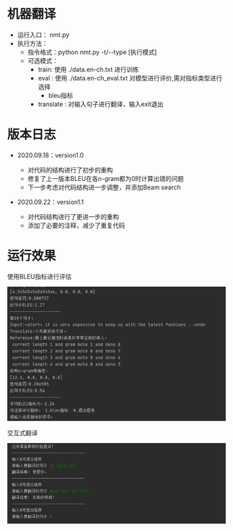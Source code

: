# 机器翻译

- 运行入口： nmt.py
- 执行方法：
    - 指令格式：python nmt.py -t/--type [执行模式]
    - 可选模式：
        - train: 使用 ./data.en-ch.txt 进行训练
        - eval : 使用 ./data.en-ch_eval.txt 对模型进行评价,需对指标类型进行选择
            - bleu指标
        - translate : 对输入句子进行翻译，输入exit退出
   

# 版本日志
- 2020.09.18：version1.0
    - 对代码的结构进行了初步的重构
    - 修复了上一版本BLEU在各n-gram都为0时计算出错的问题
    - 下一步考虑对代码结构进一步调整，并添加Beam search

- 2020.09.22：version1.1
    - 对代码结构进行了更进一步的重构
    - 添加了必要的注释，减少了重复代码
    
# 运行效果

使用BLEU指标进行评估

![](./image/test_eval_bleu.png)


交互式翻译

![](./image/test_translate.png)